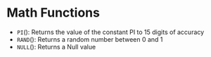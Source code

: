 # Math Functions

- `PI`(): Returns the value of the constant PI to 15 digits of accuracy
- `RAND`(): Returns a random number between 0 and 1
- `NULL`(): Returns a Null value
